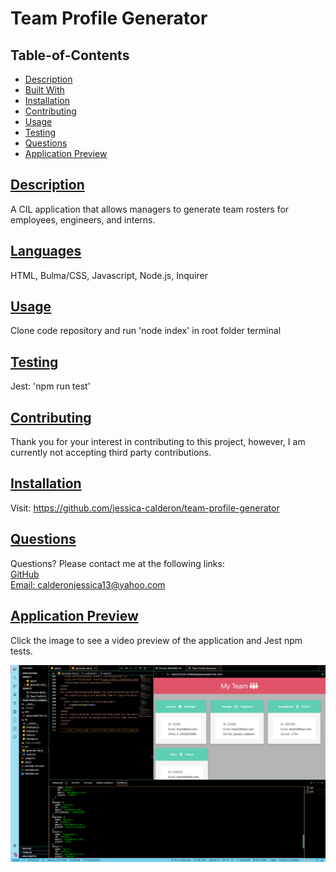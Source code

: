 
# Team Profile Generator
## Table-of-Contents
* [Description](#description)
* [Built With](#languages)
* [Installation](#installation)
* [Contributing](#contributing)
* [Usage](#usage)
* [Testing](#tests)
* [Questions](#questions)
* [Application Preview](#application-preview)

       

## [Description](#table-of-contents)
A CIL application that allows managers to generate team rosters for employees, engineers, and interns.

## [Languages](#table-of-contents)
HTML, Bulma/CSS, Javascript, Node.js, Inquirer

      
      

## [Usage](#table-of-contents)
Clone code repository and run 'node index' in root folder terminal

## [Testing](#table-of-contents)
Jest: 'npm run test'

## [Contributing](#table-of-contents)

Thank you for your interest in contributing to this project, however, I am currently not accepting third party contributions.
      

## [Installation](#table-of-contents)
Visit: https://github.com/jessica-calderon/team-profile-generator

## [Questions](#table-of-contents)
Questions? Please contact me at the following links: <br>
[GitHub](https://github.com/jessica-calderon) <br>
[Email: calderonjessica13@yahoo.com](mailto:calderonjessica13@yahoo.com)

## [Application Preview](#table-of-contents)
Click the image to see a video preview of the application and Jest npm tests.

<a href="https://drive.google.com/file/d/1Sc6R8-8rnwq0Vm2cRTqHtk0p8ad9cAgm/view" alt="preview video link"><img src="assets/team-profile-generator.png"></a>

